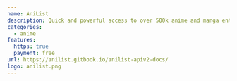 ```yaml
---
name: AniList
description: Quick and powerful access to over 500k anime and manga entries with discovery and tracking!
categories:
  - anime
features:
  https: true
  payment: free
url: https://anilist.gitbook.io/anilist-apiv2-docs/
logo: anilist.png
---
```

